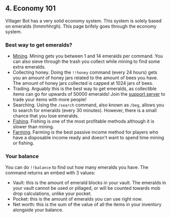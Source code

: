 ## 4. Economy 101

Villager Bot has a very solid economy system. This system is solely based on emeralds (hmmrhhrgh). This page brifely goes through the economy system.

### Best way to get emeralds?

- [Mining](5-mining.md). Mining gets you between 1 and 14 emeralds per command. You can also sieve through the trash you collect while mining to find some extra emeralds.
- Collecting honey. Doing the `!!honey` command (every 24 hours) gets you an amount of honey jars related to the amount of bees you have. The amount of honey jars collected is capped at 1024 jars of bees.
- Trading. Arguably this is the best way to get emeralds, as collectible items can go for upwards of 50000 emeralds! Join the [support server](https://discord.gg/39DwwUV) to trade your items with more people!
- Searching. Using the `/search` command, also known as `/beg`, allows you to search for emeralds (every 30 minutes). However, there is a small chance that you lose emeralds.
- [Fishing](8-fishing.md). Fishing is one of the most profitable methods although it is slower than mining.
- [Farming](9-farming.md). Farming is the best passive income method for players who have a disposable income ready and doesn't want to spend time mining or fishing.

### Your balance

You can do `!!balance` to find out how many emeralds you have. The command returns an embed with 3 values:

- Vault: this is the amount of emerald blocks in your vault. The emeralds in your vault cannot be used or pillaged, or will be counted towards mob drop calculations, unlike your pocket.
- Pocket: this is the amount of emeralds you can use right now.
- Net worth: this is the sum of the value of all the items in your inventory alongside your balance.
